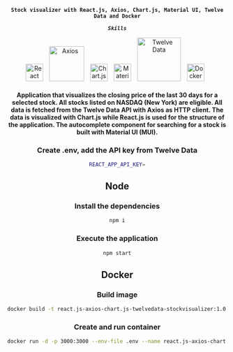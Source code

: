 <div align="center">

**`Stock visualizer with React.js, Axios, Chart.js, Material UI, Twelve Data and Docker`**


***`Skills`***
<br/>

<img alt="React" width="40px" style="padding-right:10px;" src="https://cdn.jsdelivr.net/gh/devicons/devicon/icons/react/react-original.svg" />
<img alt="Axios" width="80px" style="padding-right:10px;" src="https://upload.wikimedia.org/wikipedia/commons/thumb/d/d1/Axios_%28computer_library%29_logo.svg/2560px-Axios_%28computer_library%29_logo.svg.png" />
<img alt="Chart.js" width="40px" style="padding-right:10px;" src="https://www.chartjs.org/img/chartjs-logo.svg" />
<img alt="Material UI" width="40px" style="padding-right:10px;" src="https://cdn.jsdelivr.net/gh/devicons/devicon/icons/materialui/materialui-original.svg" />
<img alt="Twelve Data" width="100px" style="padding-right:10px;" src="https://i.ibb.co/BPjN3fC/twelvedata-svg.png" />
<img alt="Docker" width="40px" style="padding-right:10px;" src="https://cdn.jsdelivr.net/gh/devicons/devicon/icons/docker/docker-original-wordmark.svg" />
<br/>

#### Application that visualizes the closing price of the last 30 days for a selected stock. All stocks listed on NASDAQ (New York) are eligible. All data is fetched from the Twelve Data API with Axios as HTTP client. The data is visualized with Chart.js while React.js is used for the structure of the application. The autocomplete component for searching for a stock is built with Material UI (MUI).


### Create .env, add the API key from Twelve Data
```sh
REACT_APP_API_KEY=
```

## Node
### Install the dependencies
```sh
npm i
```

### Execute the application
```sh
npm start
```

## Docker
### Build image
```sh
docker build -t react.js-axios-chart.js-twelvedata-stockvisualizer:1.0.0 .
```
### Create and run container
```sh
docker run -d -p 3000:3000 --env-file .env --name react.js-axios-chart.js-twelvedata-stockvisualizer react.js-axios-chart.js-twelvedata-stockvisualizer:1.0.0
```